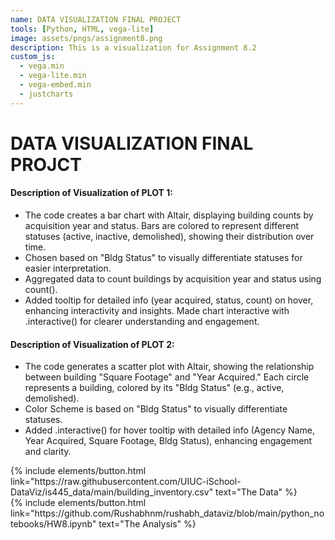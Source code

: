 ```yaml
---
name: DATA VISUALIZATION FINAL PROJECT
tools: [Python, HTML, vega-lite]
image: assets/pngs/assignment8.png
description: This is a visualization for Assignment 8.2 
custom_js:
  - vega.min
  - vega-lite.min
  - vega-embed.min
  - justcharts
---
```


# DATA VISUALIZATION FINAL PROJCT


<vegachart schema-url="{{ site.baseurl }}/assets/json/bar.json" style="width: 100%"></vegachart>






#### Description of Visualization of PLOT 1:
- The code creates a bar chart with Altair, displaying building counts by acquisition year and status. Bars are colored to represent different statuses (active, inactive, demolished), showing their distribution over time.
- Chosen based on "Bldg Status" to visually differentiate statuses for easier interpretation.
- Aggregated data to count buildings by acquisition year and status using count().
- Added tooltip for detailed info (year acquired, status, count) on hover, enhancing interactivity and insights. Made chart interactive with .interactive() for clearer understanding and engagement.


<vegachart schema-url="{{ site.baseurl }}/assets/json/scatter_plot.json" style="width: 100%"></vegachart>


#### Description of Visualization of PLOT 2:
- The code generates a scatter plot with Altair, showing the relationship between building "Square Footage" and "Year Acquired." Each circle represents a building, colored by its "Bldg Status" (e.g., active, demolished).
- Color Scheme is based on "Bldg Status" to visually differentiate statuses.
- Added .interactive() for hover tooltip with detailed info (Agency Name, Year Acquired, Square Footage, Bldg Status), enhancing engagement and clarity.

  
<div class="left">
{% include elements/button.html link="https://raw.githubusercontent.com/UIUC-iSchool-DataViz/is445_data/main/building_inventory.csv" text="The Data" %}
</div>

<div class="right">
{% include elements/button.html link="https://github.com/Rushabhnm/rushabh_dataviz/blob/main/python_notebooks/HW8.ipynb" text="The Analysis" %}
</div>
